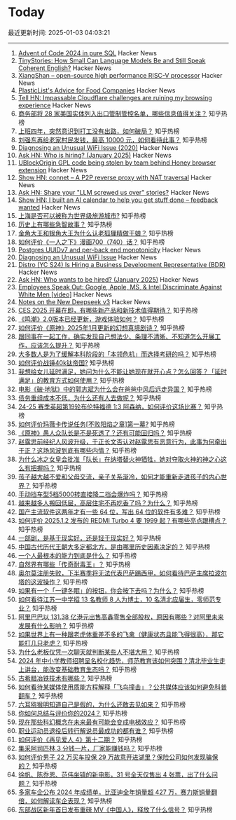 # Today

最近更新时间: 2025-01-03 04:03:21

--- 
1. [Advent of Code 2024 in pure SQL](http://databasearchitects.blogspot.com/2024/12/advent-of-code-2024-in-pure-sql.html) Hacker News
2. [TinyStories: How Small Can Language Models Be and Still Speak Coherent English?](https://arxiv.org/abs/2305.07759) Hacker News
3. [XiangShan – open-source high performance RISC-V processor](https://github.com/OpenXiangShan/XiangShan) Hacker News
4. [PlasticList's Advice for Food Companies](https://twitter.com/natfriedman/status/1874884925587087434) Hacker News
5. [Tell HN: Impassable Cloudflare challenges are ruining my browsing experience](https://news.ycombinator.com/item?id=42577076) Hacker News
6. [商务部将 28 家美国实体列入出口管制管控名单，哪些信息值得关注？](https://www.zhihu.com/question/8525025716) 知乎热榜
7. [上班四年，突然意识到打工没有出路，如何破局？](https://www.zhihu.com/question/5194734346) 知乎热榜
8. [刘强东再给老家村民发钱，最高 10000 元，如何看待此事？](https://www.zhihu.com/question/8528739933) 知乎热榜
9. [Diagnosing an Unusual WiFi Issue (2020)](https://ryuuta.net/blog/diagnosing-an-unsual-wifi-issue/) Hacker News
10. [Ask HN: Who is hiring? (January 2025)](https://news.ycombinator.com/item?id=42575537) Hacker News
11. [UBlockOrigin GPL code being stolen by team behind Honey browser extension](https://old.reddit.com/r/uBlockOrigin/comments/1hr6xjc/ubo_quick_filters_list_being_stolen_by_team/) Hacker News
12. [Show HN: connet – A P2P reverse proxy with NAT traversal](https://github.com/connet-dev/connet) Hacker News
13. [Ask HN: Share your "LLM screwed us over" stories?](https://news.ycombinator.com/item?id=42576647) Hacker News
14. [Show HN: I built an AI calendar to help you get stuff done – feedback wanted](https://running4-m.github.io/Ai-Calendar/description.html) Hacker News
15. [上海是否可以被称为世界级旅游城市?](https://www.zhihu.com/question/609863812) 知乎热榜
16. [历史上有哪些急智故事？](https://www.zhihu.com/question/558869376) 知乎热榜
17. [金角大王和银角大王为什么认老狐狸精做干娘？](https://www.zhihu.com/question/25669351) 知乎热榜
18. [如何评价《一人之下》漫画700（740）话？](https://www.zhihu.com/question/8553759375) 知乎热榜
19. [Postgres UUIDv7 and per-back end monotonicity](https://brandur.org/fragments/uuid-v7-monotonicity) Hacker News
20. [Diagnosing an Unusual WiFi Issue](https://ryuuta.net/blog/diagnosing-an-unsual-wifi-issue/) Hacker News
21. [Distro (YC S24) Is Hiring a Business Development Representative (BDR)](https://www.ycombinator.com/companies/distro/jobs/FFzY0sx-business-development-representative) Hacker News
22. [Ask HN: Who wants to be hired? (January 2025)](https://news.ycombinator.com/item?id=42575535) Hacker News
23. [Employees Speak Out: Google, Apple, MS, & Intel Discriminate Against White Men [video]](https://www.youtube.com/watch?v=sdwtMtaIkGM) Hacker News
24. [Notes on the New Deepseek v3](https://composio.dev/blog/notes-on-new-deepseek-v3/) Hacker News
25. [CES 2025 开幕在即，有哪些新产品和新技术值得期待？](https://www.zhihu.com/question/7923111529) 知乎热榜
26. [《鸣潮》2.0版本已经更新，游戏体验如何？](https://www.zhihu.com/question/8509133818) 知乎热榜
27. [如何评价《原神》2025年1月更新的幻想真境剧诗？](https://www.zhihu.com/question/8511355589) 知乎热榜
28. [跟同事在一起工作，确实发现自己想法少、条理不清晰、不知道怎么开展工作，应该怎么提升？](https://www.zhihu.com/question/8070951470) 知乎热榜
29. [大多数人是为了缓解本科阶段的「本领危机」而选择考研的吗？](https://www.zhihu.com/question/7109670855) 知乎热榜
30. [如何评价战锤40k钛帝国?](https://www.zhihu.com/question/529813845) 知乎热榜
31. [我想给女儿延时满足，她问为什么不能让她现在就开心点？怎么回答？「延时满足」的教育方式如何使用？](https://www.zhihu.com/question/5557776091) 知乎热榜
32. [电影《破·地狱》中的郭志斌为什么会在爸爸中风后远走异国？](https://www.zhihu.com/question/6788061783) 知乎热榜
33. [债务重组成本不低，为什么还有人去做呢？](https://www.zhihu.com/question/8319900182) 知乎热榜
34. [24-25 赛季英超第19轮布伦特福德 1:3 阿森纳，如何评价这场比赛？](https://www.zhihu.com/question/8469040939) 知乎热榜
35. [如何评价玛薇卡传说任务[不败阳焰之章]第一幕?](https://www.zhihu.com/question/8493318238) 知乎热榜
36. [《原神》愚人众队长是不是死透了？还有可能回归吗？](https://www.zhihu.com/question/8423540455) 知乎热榜
37. [赵露思前经纪人风波升级，于正长文否认对赵露思有恶意行为，此事为何牵出于正？这场风波到底有哪些内情？](https://www.zhihu.com/question/8498407248) 知乎热榜
38. [为什么冰之女皇会批准「队长」在纳塔替火神牺牲，她对夺取火神的神之心这么有把握吗？](https://www.zhihu.com/question/8465703578) 知乎热榜
39. [孩子越大越不爱和父母交流，亲子关系渐冷，如何才能重新走进孩子的内心世界？](https://www.zhihu.com/question/8387643511) 知乎热榜
40. [手动挡车型5档5000转直接降二挡会爆炸吗？](https://www.zhihu.com/question/462527812) 知乎热榜
41. [越来越多人搬回低层，高层住宅不再吃香了吗？为什么？](https://www.zhihu.com/question/596217403) 知乎热榜
42. [国产主流软件这两年才有一些 64 位，写出 64 位的软件有多难？](https://www.zhihu.com/question/7618448134) 知乎热榜
43. [如何评价 2025.1.2 发布的 REDMI Turbo 4 要 1999 起？有哪些亮点跟槽点？](https://www.zhihu.com/question/8512949356) 知乎热榜
44. [一部剧，是基于现实好，还是轻于现实好？](https://www.zhihu.com/question/7381094253) 知乎热榜
45. [中国古代历代王朝大多定都北方，是由哪里历史因素决定的？](https://www.zhihu.com/question/7824069236) 知乎热榜
46. [一个人最根本的能力到底是什么？](https://www.zhihu.com/question/563874394) 知乎热榜
47. [自然界有哪些「传奇耐毒王」？](https://www.zhihu.com/question/4493707133) 知乎热榜
48. [奥尔莫注册失败，下半赛季将无法代表巴萨踢西甲，如何看待巴萨主席拉波尔塔的这波操作？](https://www.zhihu.com/question/8339945472) 知乎热榜
49. [如果有一个「一键冬眠」的按钮，你会按下去吗？为什么？](https://www.zhihu.com/question/4847825358) 知乎热榜
50. [如何看待江苏一中学招 13 名教师 8 人为博士，10 名清北应届生，零师范专业？](https://www.zhihu.com/question/8424658118) 知乎热榜
51. [阿里巴巴以 131.38 亿港元出售高鑫零售全部股权，原因有哪些？对阿里未来发展有什么影响？](https://www.zhihu.com/question/8446145714) 知乎热榜
52. [如果世界上有一种跟老虎体重差不多的飞禽（健康状态且能飞得很高），那它能打几只老虎？](https://www.zhihu.com/question/8092046194) 知乎热榜
53. [为什么老板仅凭一次聊天就判断某些人不堪大用？](https://www.zhihu.com/question/8330712531) 知乎热榜
54. [2024 年中小学教师招聘呈名校化趋势，师范教育该如何突围？清北毕业生走上讲台，能改变基础教育生态吗？](https://www.zhihu.com/question/8496882841) 知乎热榜
55. [古希腊冶铁技术有哪些？](https://www.zhihu.com/question/578979300) 知乎热榜
56. [如何看待某媒体使用质能方程解释「飞鸟撞击」？公共媒体应该如何避免科普翻车？](https://www.zhihu.com/question/8194398655) 知乎热榜
57. [六耳猕猴明知道自己是假的，为什么还敢去见如来？](https://www.zhihu.com/question/7722042462) 知乎热榜
58. [你如何总结与评价你的2024？](https://www.zhihu.com/question/838876881) 知乎热榜
59. [现在那些科幻概念在未来最有可能会变成电梯效应？](https://www.zhihu.com/question/7932011777) 知乎热榜
60. [职业运动员退役后转行解说员最成功的都有谁？](https://www.zhihu.com/question/8516683037) 知乎热榜
61. [如何评价《再见爱人 4》第十二期？](https://www.zhihu.com/question/8511622302) 知乎热榜
62. [集采阿司匹林 3 分钱一片，厂家能赚钱吗？](https://www.zhihu.com/question/8326123240) 知乎热榜
63. [如何评价男子 22 万买车投保 29 万故意开进湖里？保险公司如何发现骗保的？](https://www.zhihu.com/question/8008232690) 知乎热榜
64. [徐帆、陈乔恩、范伟坐镇的新电影，31 号全天仅售出 4 张票，出了什么问题？](https://www.zhihu.com/question/8453050064) 知乎热榜
65. [多家车企公布 2024 年成绩单，比亚迪全年销量超 427 万，赛力斯销量翻倍，如何解读车企表现？](https://www.zhihu.com/question/8447354235) 知乎热榜
66. [东部战区新年首日发布重磅 MV《中国人》，释放了什么信号？](https://www.zhihu.com/question/8426471438) 知乎热榜
